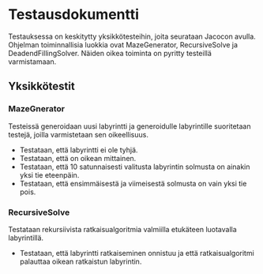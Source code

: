 # Testausdokumentti
Testauksessa on keskitytty yksikkötesteihin, joita seurataan Jacocon avulla. Ohjelman toiminnallisia luokkia ovat MazeGenerator, RecursiveSolve ja DeadendFillingSolver. Näiden oikea toiminta on pyritty testeillä varmistamaan.

## Yksikkötestit

### MazeGnerator
Testeissä generoidaan uusi labyrintti ja generoidulle labyrintille suoritetaan testejä, joilla varmistetaan sen oikeellisuus.
- Testataan, että labyrintti ei ole tyhjä.
- Testataan, että on oikean mittainen.
- Testataan, että 10 satunnaisesti valitusta labyrintin solmusta on ainakin yksi tie eteenpäin.
- Testataan, että ensimmäisestä ja viimeisestä solmusta on vain yksi tie pois.


### RecursiveSolve
Testataan rekursiivista ratkaisualgoritmia valmiilla etukäteen luotavalla labyrintillä.
- Testataan, että labyrintti ratkaiseminen onnistuu ja että ratkaisualgoritmi palauttaa oikean ratkaistun labyrintin.


